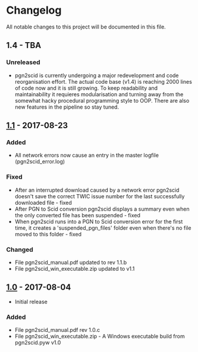 # Changelog
All notable changes to this project will be documented in this file.

## 1.4 - TBA
### Unreleased
- pgn2scid is currently undergoing a major redevelopment and code reorganisation effort. The actual code base (v1.4) is reaching 2000 lines of
code now and it is still growing. To keep readability and maintainability it requieres modularisation
and turning away from the somewhat hacky procedural programming style to OOP. There are also new features
in the pipeline so stay tuned.

## [1.1](https://github.com/CasualPyDev/pgn2scid/releases/tag/v1.1) - 2017-08-23
### Added
- All network errors now cause an entry in the master logfile (pgn2scid_error.log)

### Fixed
- After an interrupted download caused by a network error pgn2scid doesn't save the correct TWIC issue number for the last successfully downloaded file - fixed
- After PGN to Scid conversion pgn2scid displays a summary even when the only converted file has been suspended - fixed
- When pgn2scid runs into a PGN to Scid conversion error for the first time, it creates a 'suspended_pgn_files' folder even when there's no file moved to this folder - fixed

### Changed
- File pgn2scid_manual.pdf updated to rev 1.1.b
- File pgn2scid_win_executable.zip updated to v1.1

## [1.0](https://github.com/CasualPyDev/pgn2scid/releases/tag/v1.0) - 2017-08-04
- Initial release

### Added
- File pgn2scid_manual.pdf rev 1.0.c
- File pgn2scid_win_executable.zip - A Windows executable build from pgn2scid.pyw v1.0
